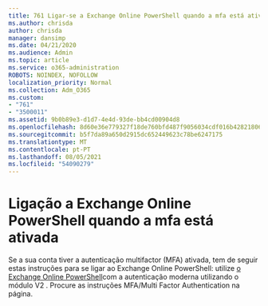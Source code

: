 ```yaml
---
title: 761 Ligar-se a Exchange Online PowerShell quando a mfa está ativada
ms.author: chrisda
author: chrisda
manager: dansimp
ms.date: 04/21/2020
ms.audience: Admin
ms.topic: article
ms.service: o365-administration
ROBOTS: NOINDEX, NOFOLLOW
localization_priority: Normal
ms.collection: Adm_O365
ms.custom:
- "761"
- "3500011"
ms.assetid: 9b0b89e3-d1d7-4e4d-93de-bb4cd00904d8
ms.openlocfilehash: 8d60e36e779327f18de760bfd487f9056034cdf016b4282180648906277f6d2d
ms.sourcegitcommit: b5f7da89a650d2915dc652449623c78be6247175
ms.translationtype: MT
ms.contentlocale: pt-PT
ms.lasthandoff: 08/05/2021
ms.locfileid: "54090279"
---
```

# <a name="connect-to-exchange-online-powershell-when-mfa-is-enabled"></a>Ligação a Exchange Online PowerShell quando a mfa está ativada

Se a sua conta tiver a autenticação multifactor (MFA) ativada, tem de seguir estas instruções para se ligar ao Exchange Online PowerShell: utilize [o Exchange Online PowerShell](https://aka.ms/exops-docs)com a autenticação moderna utilizando o módulo V2 . Procure as instruções MFA/Multi Factor Authentication na página.
